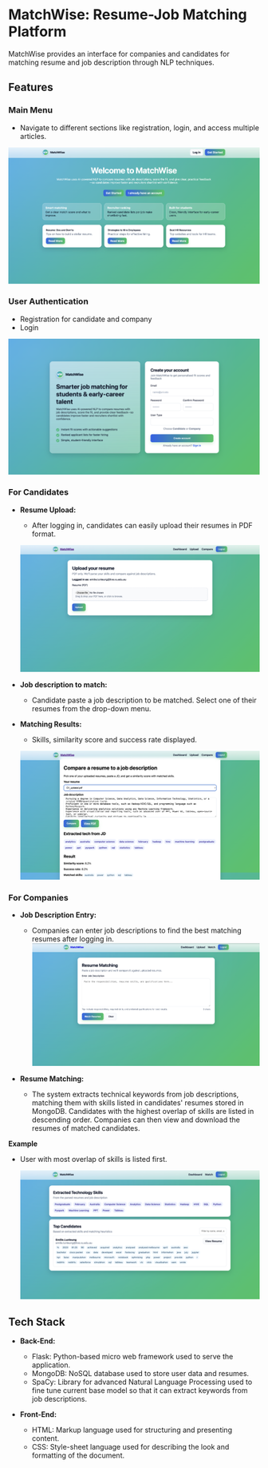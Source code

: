 # MatchWise: Resume-Job Matching Platform

MatchWise provides an interface for companies and candidates for matching resume and job description through NLP techniques.

## Features

### Main Menu

- Navigate to different sections like registration, login, and access multiple articles.

![Landing Page](images/LandingPage.png)

### User Authentication

- Registration for candidate and company
- Login

![Registration Page](images/RegistrationPage.png)



  
### For Candidates

- **Resume Upload:**

  - After logging in, candidates can easily upload their resumes in PDF format.
  
  ![Upload Resume](images/UploadPage.png)

- **Job description to match:**

  - Candidate paste a job description to be matched. Select one of their resumes from the drop-down menu.

- **Matching Results:**

  - Skills, similarity score and success rate displayed.
  
  ![Results of resume and job description comparison](images/CandidateView_ComparisonResult.png)



### For Companies

- **Job Description Entry:**
  - Companies can enter job descriptions to find the best matching resumes after logging in.
  ![Upload job description](images/CompanyView_JobDescription.png)

- **Resume Matching:**
  - The system extracts technical keywords from job descriptions, matching them with skills listed in candidates' resumes stored in MongoDB. Candidates with the highest overlap of skills are listed in descending order. Companies can then view and download the resumes of matched candidates.

**Example**

- User with most overlap of skills is listed first.

  ![Top Candidates list](images/CompanyView_Results.png)



## Tech Stack
- **Back-End:**
  - Flask: Python-based micro web framework used to serve the application.
  - MongoDB: NoSQL database used to store user data and resumes.
  - SpaCy: Library for advanced Natural Language Processing used to fine tune current base model so that it can extract keywords from job descriptions.

- **Front-End:**
  - HTML: Markup language used for structuring and presenting content.
  - CSS: Style-sheet language used for describing the look and formatting of the document.
